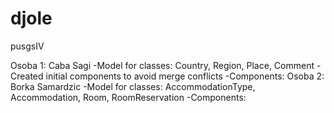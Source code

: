 # djole
pusgsIV

Osoba 1: Caba Sagi
	-Model for classes: Country, Region, Place, Comment
	-Created initial components to avoid merge conflicts
	-Components: 
Osoba 2: Borka Samardzic
	-Model for classes: AccommodationType, Accommodation, Room, RoomReservation
	-Components: